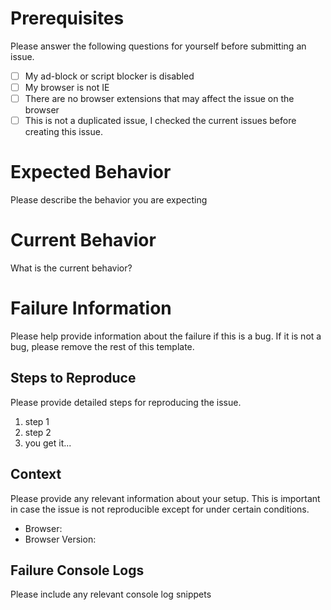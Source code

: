 # Prerequisites

Please answer the following questions for yourself before submitting an issue.

- [ ] My ad-block or script blocker is disabled
- [ ] My browser is not IE
- [ ] There are no browser extensions that may affect the issue on the browser
- [ ] This is not a duplicated issue, I checked the current issues before creating this issue.

# Expected Behavior

Please describe the behavior you are expecting

# Current Behavior

What is the current behavior?

# Failure Information

Please help provide information about the failure if this is a bug. If it is not a bug, please remove the rest of this template.

## Steps to Reproduce

Please provide detailed steps for reproducing the issue.

1. step 1
2. step 2
3. you get it...

## Context

Please provide any relevant information about your setup. This is important in case the issue is not reproducible except for under certain conditions.

* Browser:
* Browser Version:

## Failure Console Logs

Please include any relevant console log snippets
